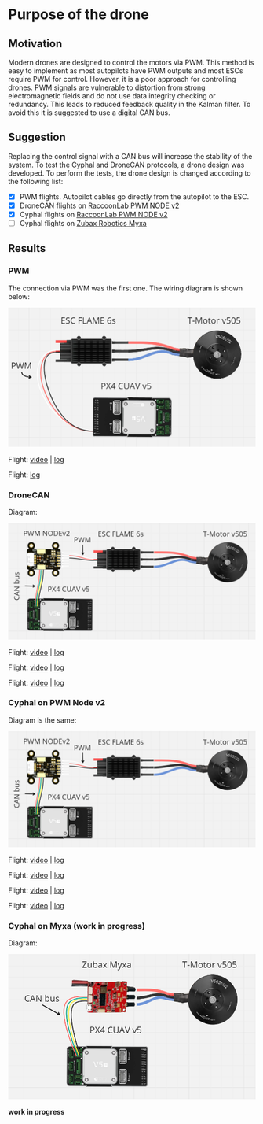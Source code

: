 # Purpose of the drone
## Motivation
Modern drones are designed to control the motors via PWM. This method is easy to implement as most autopilots have PWM outputs and most ESCs require PWM for control. However, it is a poor approach for controlling drones. PWM signals are vulnerable to distortion from strong electromagnetic fields and do not use data integrity checking or redundancy. This leads to reduced feedback quality in the Kalman filter. To avoid this it is suggested to use a digital CAN bus.

## Suggestion 
Replacing the control signal with a CAN bus will increase the stability of the system. To test the Cyphal and DroneCAN protocols, a drone design was developed. To perform the tests, the drone design is changed according to the following list:

 - [x] PWM flights. Autopilot cables go directly from the autopilot to the ESC.
 - [x] DroneCAN flights on [RaccoonLab PWM NODE v2](https://raccoonlab.co/tproduct/360882105-449815179261-cyphal-and-dronecan-pwm-node-v2)
 - [x] Cyphal flights on [RaccoonLab PWM NODE v2](https://raccoonlab.co/tproduct/360882105-449815179261-cyphal-and-dronecan-pwm-node-v2)
 - [ ] Cyphal flights on [Zubax Robotics Myxa](https://zubax.com/products/myxa)

## Results

### PWM

The connection via PWM was the first one. The wiring diagram is shown below:

![PWMsheme](assets/PWMMOTOR.png)

Flight: [video](https://www.youtube.com/watch?v=bF6pm1bQ9Ks) | [log](https://review.px4.io/plot_app?log=15b0ad61-4d66-4981-8859-f853cad3dc1c)

Flight: [log](https://review.px4.io/plot_app?log=9a09421f-5872-44e7-a61a-f9717f8e9e5b)

### DroneCAN
Diagram:

![CANsheme](assets/CANPWMMOTOR.png)

Flight: [video](https://youtu.be/0hR0CX1QG-s) | [log](https://review.px4.io/plot_app?log=4a3cf87a-0712-4381-9e35-fb9721ceb05d)

Flight: [video](https://youtu.be/-_-Hau36b2o?si=XCnLyRr9R_jYNAQt) | [log](https://review.px4.io/plot_app?log=1a95ffb9-f365-4d48-9dae-9e10be2324c9)

Flight: [video](https://youtu.be/I_uR951W_0I) | [log](https://review.px4.io/plot_app?log=267315de-17ea-458a-a083-d736de84dffb)

### Cyphal on PWM Node v2
Diagram is the same:

![CANsheme](assets/CANPWMMOTOR.png)

Flight: [video](https://youtu.be/DMQ_uFp9GC8) | [log](https://review.px4.io/plot_app?log=50bcc929-d9f1-4c23-8f3b-0aff1351e8ce)

Flight: [video](https://youtu.be/HDFo5cQEWIE) | [log](https://review.px4.io/plot_app?log=9430bbb8-d338-49f2-aeb1-94bf418a2b03)

Flight: [video](https://youtu.be/5DsmymIM6T4) | [log](https://review.px4.io/plot_app?log=e5a8ef8b-2a77-4e41-ab36-2fea505b1bb5)

Flight: [video](https://youtu.be/OQSTiOVPHFI) | [log](https://review.px4.io/plot_app?log=d568d1c8-1d69-4ec4-ada4-c3bba3c6452f)


### Cyphal on Myxa (work in progress)
Diagram:

![CANsheme](assets/CANMOTOR.png)

**work in progress**
